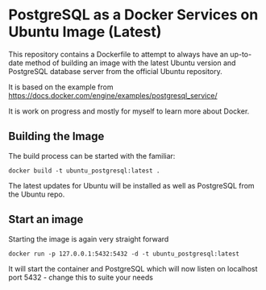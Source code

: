 # PostgreSQL as a Docker Services on Ubuntu Image (Latest)

This repository contains a Dockerfile to attempt to always have an up-to-date method of building an image with the latest Ubuntu version and PostgreSQL database server from the official Ubuntu repository.

It is based on the example from https://docs.docker.com/engine/examples/postgresql_service/

It is work on progress and mostly for myself to learn more about Docker.

## Building the Image

The build process can be started with the familiar:

    docker build -t ubuntu_postgresql:latest .

The latest updates for Ubuntu will be installed as well as PostgreSQL from the Ubuntu repo.

## Start an image

Starting the image is again very straight forward

    docker run -p 127.0.0.1:5432:5432 -d -t ubuntu_postgresql:latest

It will start the container and PostgreSQL which will now listen on localhost port 5432 - change this to suite your needs


